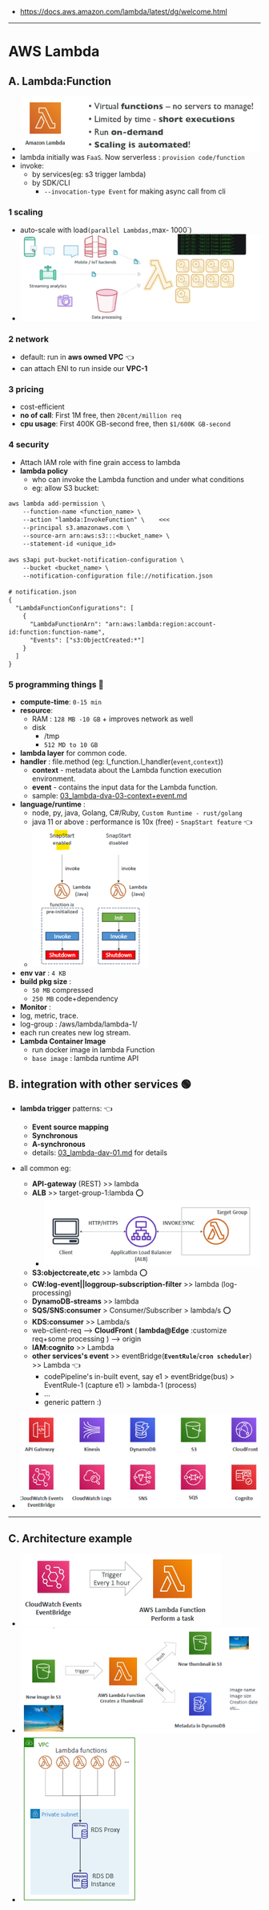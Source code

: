 - https://docs.aws.amazon.com/lambda/latest/dg/welcome.html
--- 
# AWS Lambda 
## A. Lambda:Function
- ![img.png](../99_img/dva/l/01/img.png)
- lambda initially was `FaaS`. Now serverless : `provision code/function` 
- invoke:
  - by services(eg: s3 trigger lambda)
  - by SDK/CLI
    - `--invocation-type Event` for making async call from cli

### 1 scaling
- auto-scale with load` (parallel Lambdas, `max- 1000`)
- ![img_4.png](../99_img/compute/lambda/img_4.png)

### 2 network  
- default: run in **aws owned VPC** :point_left:
- can attach ENI to run inside our **VPC-1**
  
### 3 pricing
- cost-efficient
- **no of call**: First 1M free, then `20cent/million req`
- **cpu usage**: First 400K GB-second free, then `$1/600K GB-second`

### 4 security
- Attach IAM role with fine grain access to lambda
- **lambda policy** 
  - who can invoke the Lambda function and under what conditions 
  - eg: allow S3 bucket:
```
aws lambda add-permission \
    --function-name <function_name> \
    --action "lambda:InvokeFunction" \    <<<
    --principal s3.amazonaws.com \
    --source-arn arn:aws:s3:::<bucket_name> \
    --statement-id <unique_id>

aws s3api put-bucket-notification-configuration \
    --bucket <bucket_name> \
    --notification-configuration file://notification.json
    
# notification.json    
{
  "LambdaFunctionConfigurations": [
    {
      "LambdaFunctionArn": "arn:aws:lambda:region:account-id:function:function-name",
      "Events": ["s3:ObjectCreated:*"]
    }
  ]
}
```

### 5 programming things :book:
- **compute-time**: `0-15 min`
- **resource**:
  - RAM : `128 MB -10 GB` + improves network as well
  - disk
    - /tmp 
    - `512 MD to 10 GB`
- **lambda layer** for common code.
- **handler** : file.method (eg: l_function.l_handler(`event`,`context`))
  - **context** - metadata about the Lambda function execution environment.
  - **event** - contains the input data for the Lambda function.
  - sample: [03_lambda-dva-03-context+event.md](03_lambda-dva-03-context%2Bevent.md)
- **language/runtime** : 
  - node, py, java, Golang, C#/Ruby, `Custom Runtime - rust/golang`
  - java 11 or above : performance is 10x (free) - `SnapStart feature` :point_left:
  - ![img_5.png](../99_img/compute/lambda/img_5.png)
- **env var** : `4 KB`
- **build pkg size** :
  - `50 MB`  compressed
  - `250 MB` code+dependency
-  **Monitor** : 
  - log, metric, trace.
  - log-group : /aws/lambda/lambda-1/
  - each run creates new log stream.
- **Lambda Container Image** 
  - run docker image in lambda Function
  - `base image` : lambda runtime API

## B. integration with other services :green_circle: 
- **lambda trigger** patterns:  :point_left:
  - **Event source mapping** 
  - **Synchronous** 
  - **A-synchronous**
  - details: [03_lambda-dav-01.md](03_lambda-dva-02-trigger) for details

- all common eg:
  - **API-gateway** (REST) >> lambda
  - **ALB** >> target-group-1:lambda :o:
    - ![img_1.png](../99_img/dva/l/01/img_1.png)
  - **S3:objectcreate,etc** >> lambda :o:
  - **CW:log-event||loggroup-subscription-filter** >> lambda (log-processing)
  - **DynamoDB-streams** >> lambda
  - **SQS/SNS:consumer** > Consumer/Subscriber > lambda/s :o:
  - **KDS:consumer** >> Lambda/s
  - web-client-req --> **CloudFront** ( **lambda@Edge** :customize req+some processing ) --> origin
  - **IAM:cognito** >> Lambda
  - **other services's event** >> eventBridge(**`EventRule`**/**`cron scheduler`**)  >> Lambda :point_left:
    - codePipeline's in-built event, say e1 > eventBridge(bus) > EventRule-1 (capture e1) > lambda-1 (process)
    - ...
    - generic pattern :)
- ![img_1.png](../99_img/compute/lambda/img_1.png)

---
## C. Architecture example
- ![img_3.png](../99_img/compute/lambda/img_3.png)
- ![img_2.png](../99_img/compute/lambda/img_2.png)
- ![img_6.png](../99_img/compute/lambda/img_6.png)
  
